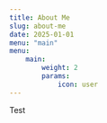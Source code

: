 ```yaml
---
title: About Me
slug: about-me
date: 2025-01-01
menu: "main"
menu:
    main:
        weight: 2
        params: 
            icon: user
---
```


Test
